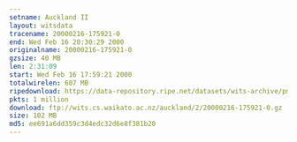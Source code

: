 ```yaml
---
setname: Auckland II
layout: witsdata
tracename: 20000216-175921-0
end: Wed Feb 16 20:30:29 2000
originalname: 20000216-175921-0
gzsize: 40 MB
len: 2:31:09
start: Wed Feb 16 17:59:21 2000
totalwirelen: 607 MB
ripedownload: https://data-repository.ripe.net/datasets/wits-archive/pma/long/auck/2//20000216-175921-0.gz
pkts: 1 million
download: ftp://wits.cs.waikato.ac.nz/auckland/2/20000216-175921-0.gz
size: 102 MB
md5: ee691a6dd359c3d4edc32d6e8f381b20
---
```

